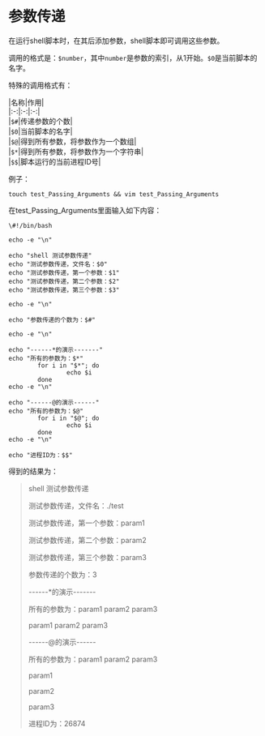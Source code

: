 # 参数传递

在运行shell脚本时，在其后添加参数，shell脚本即可调用这些参数。

调用的格式是：`$number`，其中`number`是参数的索引，从1开始。`$0`是当前脚本的名字。

特殊的调用格式有：

|名称|作用|  
|:-:|:-:|:-:|  
|`$#`|传递参数的个数|  
|`$0`|当前脚本的名字|  
|`$@`|得到所有参数，将参数作为一个数组|  
|`$*`|得到所有参数，将参数作为一个字符串|  
|`$$`|脚本运行的当前进程ID号|  

例子：

``` 
touch test_Passing_Arguments && vim test_Passing_Arguments
``` 

在test_Passing_Arguments里面输入如下内容：

``` 
\#!/bin/bash

echo -e "\n"

echo "shell 测试参数传递"
echo "测试参数传递，文件名：$0"
echo "测试参数传递，第一个参数：$1"
echo "测试参数传递，第二个参数：$2"
echo "测试参数传递，第三个参数：$3"

echo -e "\n"

echo "参数传递的个数为：$#"

echo -e "\n"

echo "------*的演示-------"
echo "所有的参数为：$*"
        for i in "$*"; do
                echo $i
        done
echo -e "\n"

echo "------@的演示------"
echo "所有的参数为：$@"
        for i in "$@"; do
                echo $i
        done
echo -e "\n"

echo "进程ID为：$$"
```

得到的结果为：

> shell 测试参数传递
> 
> 测试参数传递，文件名：./test
> 
> 测试参数传递，第一个参数：param1
> 
> 测试参数传递，第二个参数：param2
> 
> 测试参数传递，第三个参数：param3
> 
> 
> 
> 参数传递的个数为：3
> 
> 
> 
> ------*的演示-------
> 
> 所有的参数为：param1 param2 param3
> 
> param1 param2 param3
> 
> 
> 
> ------@的演示------
> 
> 所有的参数为：param1 param2 param3
> 
> param1
> 
> param2
> 
> param3
> 
> 
> 
> 进程ID为：26874